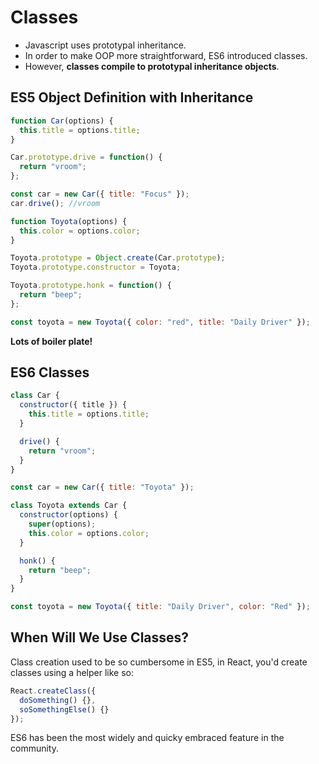 # Classes

- Javascript uses prototypal inheritance.
- In order to make OOP more straightforward, ES6 introduced classes.
- However, **classes compile to prototypal inheritance objects**.

## ES5 Object Definition with Inheritance

```javascript
function Car(options) {
  this.title = options.title;
}

Car.prototype.drive = function() {
  return "vroom";
};

const car = new Car({ title: "Focus" });
car.drive(); //vroom

function Toyota(options) {
  this.color = options.color;
}

Toyota.prototype = Object.create(Car.prototype);
Toyota.prototype.constructor = Toyota;

Toyota.prototype.honk = function() {
  return "beep";
};

const toyota = new Toyota({ color: "red", title: "Daily Driver" });
```

**Lots of boiler plate!**

## ES6 Classes

```javascript
class Car {
  constructor({ title }) {
    this.title = options.title;
  }

  drive() {
    return "vroom";
  }
}

const car = new Car({ title: "Toyota" });

class Toyota extends Car {
  constructor(options) {
    super(options);
    this.color = options.color;
  }

  honk() {
    return "beep";
  }
}

const toyota = new Toyota({ title: "Daily Driver", color: "Red" });
```

## When Will We Use Classes?

Class creation used to be so cumbersome in ES5, in React, you'd create classes using a helper like so:

```javascript
React.createClass({
  doSomething() {},
  soSomethingElse() {}
});
```

ES6 has been the most widely and quicky embraced feature in the community.
